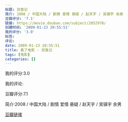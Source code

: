 ```yaml
---
标题: 双食记
简介: 2008 / 中国大陆 / 剧情 爱情 悬疑 / 赵天宇 / 吴镇宇 余男
豆瓣评分: '7.1'
链接: https://movie.douban.com/subject/2052978/
创建时间: '2009-01-23 20:55:51'
我的评分: '3.0'
标签:
评论:
date: 2009-01-23 20:55:51
title: 看了电影 - 双食记
tags: [电影]
categories: []
---
```


我的评分:3.0

我的评论:

豆瓣评分:7.1

简介:2008 / 中国大陆 / 剧情 爱情 悬疑 / 赵天宇 / 吴镇宇 余男

[豆瓣链接](https://movie.douban.com/subject/2052978/)

